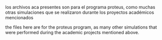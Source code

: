los archivos aca presentes son para el programa proteus, como muchas otras simulaciones que se realizaron durante los proyectos académicos mencionados

the files here are for the proteus program, as many other simulations that were performed during the academic projects mentioned above.

